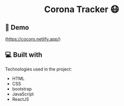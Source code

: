 <h1 align="center" id="title">Corona Tracker 😷</h1>

<h2>🚀 Demo</h2>

(https://cocoro.netlify.app/)

  
<h2>💻 Built with</h2>

Technologies used in the project:

*   HTML
*   CSS
*   bootstrap
*   JavaScript
*   ReactJS
